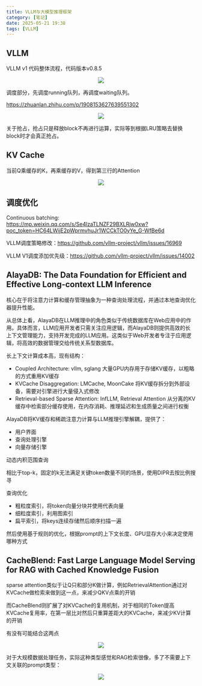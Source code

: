 ```yaml
---
title: VLLM与大模型推理框架
category: [笔记]
date: 2025-05-21 19:38
tags: [VLLM]
---
```


## VLLM

VLLM v1 代码整体流程，代码版本v0.8.5

<p align="center">
    <img src="/imgs/image-20250521194042.png"/>
</p>

调度部分，先调度running队列，再调度waiting队列。

https://zhuanlan.zhihu.com/p/1908153627639551302

<p align="center">
    <img src="/imgs/image-20250521201303.png"/>
</p>

关于抢占，抢占只是释放block不再进行运算，实际等到根据LRU策略去替换block时才会真正抢占。

## KV Cache

当前Q乘缓存的K，再乘缓存的V，得到第三行的Attention

<p align="center">
    <img src="/imgs/image-20250521194442.png"/>
</p>

## 调度优化

Continuous batching: https://mp.weixin.qq.com/s/Se4lzaTLNZF29BXLRjw0xw?poc_token=HC64LWijE2pWprmvhuJr1WCCkTO0yYe_G-WfBe6d

VLLM调度策略修改：https://github.com/vllm-project/vllm/issues/16969

VLLM V1调度添加优先级：https://github.com/vllm-project/vllm/issues/14002

## AlayaDB: The Data Foundation for Efficient and Effective Long-context LLM Inference

核心在于将注意力计算和缓存管理抽象为一种查询处理流程，并通过本地查询优化器提升性能。

从总体上看，AlayaDB在LLM推理中的角色类似于传统数据库在Web应用中的作用。具体而言，LLM应用开发者只需关注应用逻辑，而AlayaDB则提供高效的长上下文管理能力，支持开发完成的LLM应用。这类似于Web开发者专注于应用逻辑，将高效的数据管理交给传统关系型数据库。

长上下文计算成本高，现有结构：

- Coupled Architecture: vllm, sglang 大量GPU内存用于存储KV缓存，以粗略的方式重用KV缓存
- KVCache Disaggregation: LMCache, MoonCake 将KV缓存拆分到外部设备，需要对引擎进行大量侵入式修改
- Retrieval-based Sparse Attention: InfLLM, Retrieval Attention 从分离的KV缓存中检索部分缓存使用，在内存消耗、推理延迟和生成质量之间进行权衡

AlayaDB将KV缓存和稀疏注意力计算与LLM推理引擎解耦，提供了：

- 用户界面
- 查询处理引擎
- 向量存储引擎

动态内积范围查询

相比于top-k，固定的k无法满足关键token数量不同的场景，使用DIPR去按比例搜寻

查询优化

- 粗粒度索引，将token向量分块并使用代表向量
- 细粒度索引，利用图索引
- 扁平索引，将keys连续存储然后顺序扫描一遍

然后使用基于规则的优化，根据prompt的上下文长度、GPU显存大小来决定使用哪种方式

## CacheBlend: Fast Large Language Model Serving for RAG with Cached Knowledge Fusion

sparse attention类似于让Q只和部分K做计算，例如RetrievalAttention通过对KVCache做检索来做到这一点，来减少QKV点乘的开销

而CacheBlend则扩展了对KVCache的复用机制，对于相同的Token提高KVCache复用率，在第一层比对然后只重算差距大的KVCache，来减少KV计算的开销

有没有可能结合这两点

<p align="center">
    <img src="/imgs/image-20250604224204.png"/>
</p>

对于大规模数据处理任务，实际这种类型感觉和RAG检索很像，多了不需要上下文关联的prompt类型：

<p align="center">
    <img src="/imgs/image-20250605214722.png"/>
</p>
